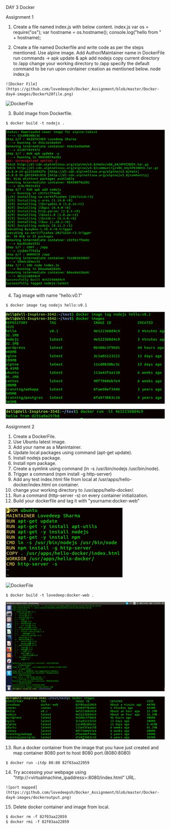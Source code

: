 DAY 3 Docker

Assignment 1
1. Create a file named index.js with below content. 
index.js
var os = require("os"); var hostname = os.hostname(); console.log("hello from " + hostname);

2. Create a file named Dockerfile and write code as per the steps mentioned. 
Use alpine image. 
Add Author/Maintainer name in DockerFile 
run commands -> apk update & apk add nodejs 
copy current directory to /app 
change your working directory to /app 
specify the default command to be run upon container creation as mentioned below. node index.js 

```
![Docker File](https://github.com/lovedeepsh/Docker_Assignment/blob/master/Docker-day4-images/Docker%20file.png)
```

![DockerFile](https://github.com/lovedeepsh/Docker_Assignment/blob/master/day4/Dockerfile1)


3. Build image from Dockerfile. 

```
$ docker build -t nodejs .
```

![Docker build](https://github.com/lovedeepsh/Docker_Assignment/blob/master/Docker-day4-images/docker%20build.png)





4. Tag image with name "hello:v0.1" 

```
$ docker image tag nodejs hello:v0.1
```

![docker images with tag](https://github.com/lovedeepsh/Docker_Assignment/blob/master/Docker-day4-images/docker%20image.png)

![hello container](https://github.com/lovedeepsh/Docker_Assignment/blob/master/Docker-day4-images/hello%20container.png)

Assignment 2

1. Create a DockerFile.
2. Use Ubuntu latest image.
3. Add your name as a Manintainer.
4. Update local packages using command (apt-get update).
5. Install nodejs package.
6. Install npm package.
7. Create a symlink using command (ln -s /usr/bin/nodejs /usr/bin/node).
8. Trigger a command (npm install -g http-server)
9. Add any test index.html file from local at /usr/apps/hello-docker/index.html on container.
10. change your working directory to /usr/apps/hello-docker/.
11. Run a command (http-server -s) on every container initialization.
12. Build your dockerfile and tag it with "yourname:docker-web"

![dockerfile 2](https://github.com/lovedeepsh/Docker_Assignment/blob/master/Docker-day4-images/Dockerfile2.png)

![DockerFile](https://github.com/lovedeepsh/Docker_Assignment/blob/master/day4/Dockerfile2)


```
$ docker build -t lovedeep:docker-web .
```

![build success](https://github.com/lovedeepsh/Docker_Assignment/blob/master/Docker-day4-images/lovedeep-docker-web.png)

![docker image 2](https://github.com/lovedeepsh/Docker_Assignment/blob/master/Docker-day4-images/dockerimages2222.png)

13. Run a docker container from the image that you have just created and map container 8080 port to host 8080 port.(8080:8080)

```
$ docker run -itdp 80:80 82f03aa22059
```

14. Try accessing your webpage using "http://<virtualmachine_ipaddress>:8080/index.html" URL.

```
![port mapped](https://github.com/lovedeepsh/Docker_Assignment/blob/master/Docker-day4-images/dockeroutput.png)
```

15. Delete docker container and image from local.

```
$ docker rm -f 82f03aa22059
$ docker rmi -f 82f03aa22059
```
